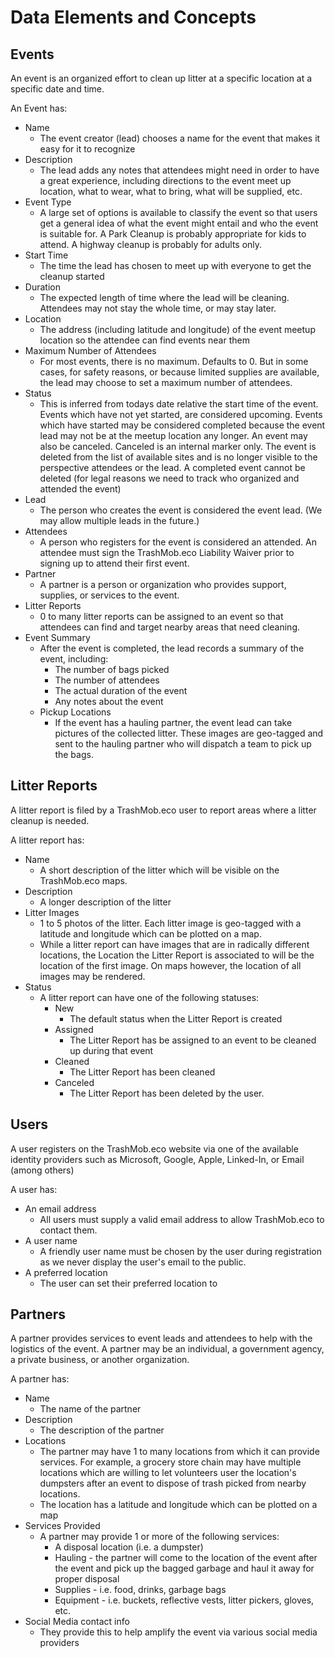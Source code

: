 # Data Elements and Concepts

## Events

An event is an organized effort to clean up litter at a specific location at a specific date and time.

An Event has:

- Name
	- The event creator (lead) chooses a name for the event that makes it easy for it to recognize
- Description
	- The lead adds any notes that attendees might need in order to have a great experience, including directions to the event meet up location, what to wear, what to bring, what will be supplied, etc.
- Event Type
	- A large set of options is available to classify the event so that users get a general idea of what the event might entail and who the event is suitable for. A Park Cleanup is probably appropriate for kids to attend. A highway cleanup is probably for adults only.
- Start Time
	- The time the lead has chosen to meet up with everyone to get the cleanup started
- Duration
	- The expected length of time where the lead will be cleaning. Attendees may not stay the whole time, or may stay later.
- Location
	- The address (including latitude and longitude) of the event meetup location so the attendee can find events near them
- Maximum Number of Attendees
	- For most events, there is no maximum. Defaults to 0. But in some cases, for safety reasons, or because limited supplies are available, the lead may choose to set a maximum number of attendees.
- Status
	- This is inferred from todays date relative the start time of the event. Events which have not yet started, are considered upcoming. Events which have started may be considered completed because the event lead may not be at the meetup location any longer. An event may also be canceled. Canceled is an internal marker only. The event is deleted from the list of available sites and is no longer visible to the perspective attendees or the lead. A completed event cannot be deleted (for legal reasons we need to track who organized and attended the event)
- Lead
	- The person who creates the event is considered the event lead. (We may allow multiple leads in the future.)
- Attendees
	- A person who registers for the event is considered an attended. An attendee must sign the TrashMob.eco Liability Waiver prior to signing up to attend their first event.
- Partner
	- A partner is a person or organization who provides support, supplies, or services to the event.
- Litter Reports
	- 0 to many litter reports can be assigned to an event so that attendees can find and target nearby areas that need cleaning.
- Event Summary
	- After the event is completed, the lead records a summary of the event, including:
		- The number of bags picked
		- The number of attendees
		- The actual duration of the event
		- Any notes about the event
	- Pickup Locations
		- If the event has a hauling partner, the event lead can take pictures of the collected litter. These images are geo-tagged and sent to the hauling partner who will dispatch a team to pick up the bags.

## Litter Reports

A litter report is filed by a TrashMob.eco user to report areas where a litter cleanup is needed.

A litter report has:
- Name
	- A short description of the litter which will be visible on the TrashMob.eco maps.
- Description
	- A longer description of the litter
- Litter Images
	- 1 to 5 photos of the litter. Each litter image is geo-tagged with a latitude and longitude which can be plotted on a map.
	- While a litter report can have images that are in radically different locations, the Location the Litter Report is associated to will be the location of the first image. On maps however, the location of all images may be rendered.
- Status
	- A litter report can have one of the following statuses:
		- New
			- The default status when the Litter Report is created
		- Assigned
			- The Litter Report has be assigned to an event to be cleaned up during that event
		- Cleaned
			- The Litter Report has been cleaned
		- Canceled 
			- The Litter Report has been deleted by the user.

## Users

A user registers on the TrashMob.eco website via one of the available identity providers such as Microsoft, Google, Apple, Linked-In, or Email (among others)

A user has:
- An email address
	- All users must supply a valid email address to allow TrashMob.eco to contact them.
- A user name
	- A friendly user name must be chosen by the user during registration as we never display the user's email to the public.
- A preferred location
	- The user can set their preferred location to 

## Partners

A partner provides services to event leads and attendees to help with the logistics of the event. A partner may be an individual, a government agency, a private business, or another organization.

A partner has:

- Name
	- The name of the partner
- Description
	- The description of the partner
- Locations
	- The partner may have 1 to many locations from which it can provide services. For example, a grocery store chain may have multiple locations which are willing to let volunteers user the location's dumpsters after an event to dispose of trash picked from nearby locations.
	- The location has a latitude and longitude which can be plotted on a map
- Services Provided
	- A partner may provide 1 or more of the following services:
		- A disposal location (i.e. a dumpster)
		- Hauling - the partner will come to the location of the event after the event and pick up the bagged garbage and haul it away for proper disposal
		- Supplies - i.e. food, drinks, garbage bags
		- Equipment - i.e. buckets, reflective vests, litter pickers, gloves, etc.
- Social Media contact info
	- They provide this to help amplify the event via various social media providers